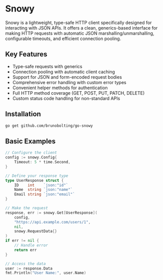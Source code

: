 # Snowy

Snowy is a lightweight, type-safe HTTP client specifically designed for interacting with JSON APIs. It offers a clean, generics-based interface for making HTTP requests with automatic JSON marshalling/unmarshalling, configurable timeouts, and efficient connection pooling.

## Key Features

- Type-safe requests with generics
- Connection pooling with automatic client caching
- Support for JSON and form-encoded request bodies
- Comprehensive error handling with custom error types
- Convenient helper methods for authentication
- Full HTTP method coverage (GET, POST, PUT, PATCH, DELETE)
- Custom status code handling for non-standard APIs

## Installation

```bash
go get github.com/brunobolting/go-snowy
```

## Basic Examples
```go
// Configure the client
config := snowy.Config{
    Timeout: 5 * time.Second,
}

// Define your response type
type UserResponse struct {
    ID    int    `json:"id"`
    Name  string `json:"name"`
    Email string `json:"email"`
}

// Make the request
response, err := snowy.Get[UserResponse](
    config,
    "https://api.example.com/users/1",
    nil,
    snowy.RequestData{}
)
if err != nil {
    // Handle error
    return err
}

// Access the data
user := response.Data
fmt.Println("User Name:", user.Name)
```

